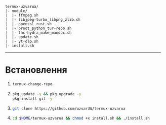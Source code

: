 ```
termux-uzvarua/
|- module/
|  |- ffmpeg.sh
|  |- libjpeg-turbo_libpng_zlib.sh
|  |- openssl_rust.sh
|  |- proot_python_tur-repo.sh
|  |- thc-hydra_make_mandoc.sh
|  |- update.sh
|  |- yt-dlp.sh
|- install.sh
```
***

# Встановлення 
1. ```bash
   termux-change-repo
   ```
2. ```bash
   pkg update -y && pkg upgrade -y
   pkg install git -y
   ```
3. ```bash
   git clone https://github.com/uzvarUA/termux-uzvarua
   ```
4. ```bash
   cd $HOME/termux-uzvarua && chmod +x install.sh && ./install.sh
   ```
